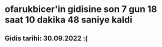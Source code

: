 # ofarukbicer'in gidisine son 7 gun 18 saat 10 dakika 48 saniye kaldi

## Gidis tarihi: 30.09.2022 :(